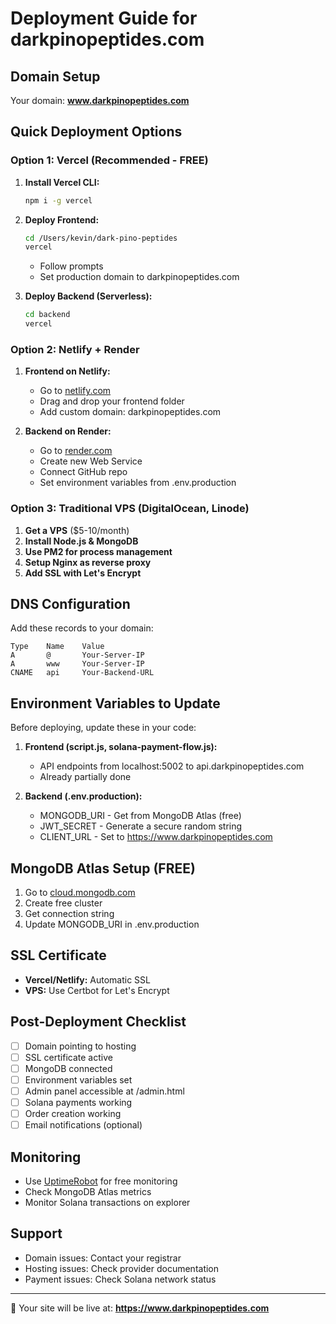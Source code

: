 # Deployment Guide for darkpinopeptides.com

## Domain Setup

Your domain: **www.darkpinopeptides.com**

## Quick Deployment Options

### Option 1: Vercel (Recommended - FREE)

1. **Install Vercel CLI:**
   ```bash
   npm i -g vercel
   ```

2. **Deploy Frontend:**
   ```bash
   cd /Users/kevin/dark-pino-peptides
   vercel
   ```
   - Follow prompts
   - Set production domain to darkpinopeptides.com

3. **Deploy Backend (Serverless):**
   ```bash
   cd backend
   vercel
   ```

### Option 2: Netlify + Render

1. **Frontend on Netlify:**
   - Go to [netlify.com](https://netlify.com)
   - Drag and drop your frontend folder
   - Add custom domain: darkpinopeptides.com

2. **Backend on Render:**
   - Go to [render.com](https://render.com)
   - Create new Web Service
   - Connect GitHub repo
   - Set environment variables from .env.production

### Option 3: Traditional VPS (DigitalOcean, Linode)

1. **Get a VPS** ($5-10/month)
2. **Install Node.js & MongoDB**
3. **Use PM2 for process management**
4. **Setup Nginx as reverse proxy**
5. **Add SSL with Let's Encrypt**

## DNS Configuration

Add these records to your domain:

```
Type    Name    Value
A       @       Your-Server-IP
A       www     Your-Server-IP
CNAME   api     Your-Backend-URL
```

## Environment Variables to Update

Before deploying, update these in your code:

1. **Frontend (script.js, solana-payment-flow.js):**
   - API endpoints from localhost:5002 to api.darkpinopeptides.com
   - Already partially done

2. **Backend (.env.production):**
   - MONGODB_URI - Get from MongoDB Atlas (free)
   - JWT_SECRET - Generate a secure random string
   - CLIENT_URL - Set to https://www.darkpinopeptides.com

## MongoDB Atlas Setup (FREE)

1. Go to [cloud.mongodb.com](https://cloud.mongodb.com)
2. Create free cluster
3. Get connection string
4. Update MONGODB_URI in .env.production

## SSL Certificate

- **Vercel/Netlify:** Automatic SSL
- **VPS:** Use Certbot for Let's Encrypt

## Post-Deployment Checklist

- [ ] Domain pointing to hosting
- [ ] SSL certificate active
- [ ] MongoDB connected
- [ ] Environment variables set
- [ ] Admin panel accessible at /admin.html
- [ ] Solana payments working
- [ ] Order creation working
- [ ] Email notifications (optional)

## Monitoring

- Use [UptimeRobot](https://uptimerobot.com) for free monitoring
- Check MongoDB Atlas metrics
- Monitor Solana transactions on explorer

## Support

- Domain issues: Contact your registrar
- Hosting issues: Check provider documentation
- Payment issues: Check Solana network status

---

🚀 Your site will be live at: **https://www.darkpinopeptides.com**